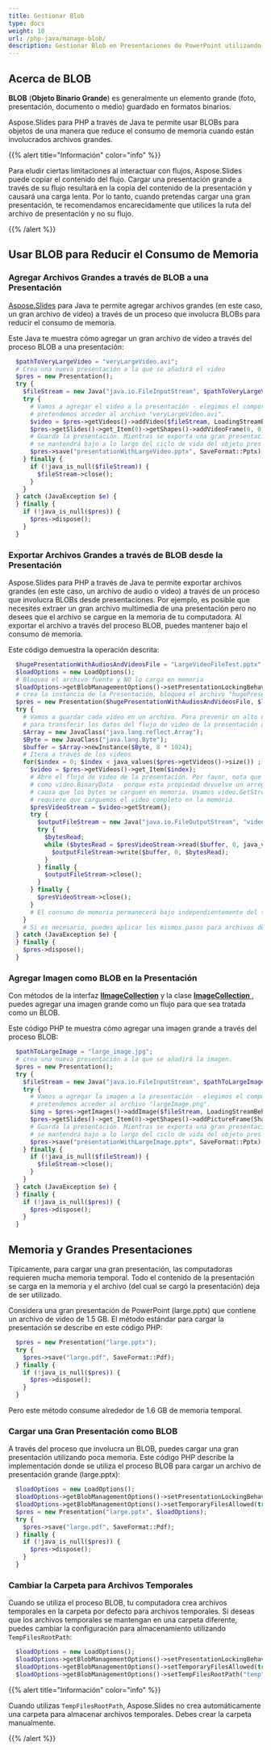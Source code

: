 ```yaml
---
title: Gestionar Blob
type: docs
weight: 10
url: /php-java/manage-blob/
description: Gestionar Blob en Presentaciones de PowerPoint utilizando PHP. Utilizar Blob para reducir el consumo de memoria en Presentaciones de PowerPoint utilizando PHP. Agregar archivos grandes a través de Blob a Presentaciones de PowerPoint utilizando PHP. Exportar archivos grandes a través de Blob desde Presentaciones de PowerPoint utilizando PHP. Cargar una gran Presentación de PowerPoint como Blob utilizando PHP.
---
```


## **Acerca de BLOB**

**BLOB** (**Objeto Binario Grande**) es generalmente un elemento grande (foto, presentación, documento o medio) guardado en formatos binarios. 

Aspose.Slides para PHP a través de Java te permite usar BLOBs para objetos de una manera que reduce el consumo de memoria cuando están involucrados archivos grandes.

{{% alert title="Información" color="info" %}}

Para eludir ciertas limitaciones al interactuar con flujos, Aspose.Slides puede copiar el contenido del flujo. Cargar una presentación grande a través de su flujo resultará en la copia del contenido de la presentación y causará una carga lenta. Por lo tanto, cuando pretendas cargar una gran presentación, te recomendamos encarecidamente que utilices la ruta del archivo de presentación y no su flujo.

{{% /alert %}}

## **Usar BLOB para Reducir el Consumo de Memoria**

### **Agregar Archivos Grandes a través de BLOB a una Presentación**

[Aspose.Slides](/slides/php-java/) para Java te permite agregar archivos grandes (en este caso, un gran archivo de video) a través de un proceso que involucra BLOBs para reducir el consumo de memoria.

Este Java te muestra cómo agregar un gran archivo de video a través del proceso BLOB a una presentación:

```php
  $pathToVeryLargeVideo = "veryLargeVideo.avi";
  # Crea una nueva presentación a la que se añadirá el video
  $pres = new Presentation();
  try {
    $fileStream = new Java("java.io.FileInputStream", $pathToVeryLargeVideo);
    try {
      # Vamos a agregar el video a la presentación - elegimos el comportamiento KeepLocked porque no
      # pretendemos acceder al archivo "veryLargeVideo.avi".
      $video = $pres->getVideos()->addVideo($fileStream, LoadingStreamBehavior->KeepLocked);
      $pres->getSlides()->get_Item(0)->getShapes()->addVideoFrame(0, 0, 480, 270, $video);
      # Guarda la presentación. Mientras se exporta una gran presentación, el consumo de memoria
      # se mantendrá bajo a lo largo del ciclo de vida del objeto pres
      $pres->save("presentationWithLargeVideo.pptx", SaveFormat::Pptx);
    } finally {
      if (!java_is_null($fileStream)) {
        $fileStream->close();
      }
    }
  } catch (JavaException $e) {
  } finally {
    if (!java_is_null($pres)) {
      $pres->dispose();
    }
  }
```


### **Exportar Archivos Grandes a través de BLOB desde la Presentación**
Aspose.Slides para PHP a través de Java te permite exportar archivos grandes (en este caso, un archivo de audio o video) a través de un proceso que involucra BLOBs desde presentaciones. Por ejemplo, es posible que necesites extraer un gran archivo multimedia de una presentación pero no desees que el archivo se cargue en la memoria de tu computadora. Al exportar el archivo a través del proceso BLOB, puedes mantener bajo el consumo de memoria.

Este código demuestra la operación descrita:

```php
  $hugePresentationWithAudiosAndVideosFile = "LargeVideoFileTest.pptx";
  $loadOptions = new LoadOptions();
  # Bloquea el archivo fuente y NO lo carga en memoria
  $loadOptions->getBlobManagementOptions()->setPresentationLockingBehavior(PresentationLockingBehavior->KeepLocked);
  # crea la instancia de la Presentación, bloquea el archivo "hugePresentationWithAudiosAndVideos.pptx".
  $pres = new Presentation($hugePresentationWithAudiosAndVideosFile, $loadOptions);
  try {
    # Vamos a guardar cada video en un archivo. Para prevenir un alto uso de memoria, necesitamos un búfer que será utilizado
    # para transferir los datos del flujo de video de la presentación a un flujo para un nuevo archivo de video creado.
    $Array = new JavaClass("java.lang.reflect.Array");
    $Byte = new JavaClass("java.lang.Byte");
    $buffer = $Array->newInstance($Byte, 8 * 1024);
    # Itera a través de los videos
    for($index = 0; $index < java_values($pres->getVideos()->size()) ; $index++) {
      $video = $pres->getVideos()->get_Item($index);
      # Abre el flujo de video de la presentación. Por favor, nota que intencionalmente evitamos acceder a propiedades
      # como video.BinaryData - porque esta propiedad devuelve un arreglo de bytes que contiene un video completo, lo que luego
      # causa que los bytes se carguen en memoria. Usamos video.GetStream, que devolverá Stream - y NO
      # requiere que carguemos el video completo en la memoria.
      $presVideoStream = $video->getStream();
      try {
        $outputFileStream = new Java("java.io.FileOutputStream", "video" . $index . ".avi");
        try {
          $bytesRead;
          while ($bytesRead = $presVideoStream->read($buffer, 0, java_values($Array->getLength($buffer))) > 0) {
            $outputFileStream->write($buffer, 0, $bytesRead);
          } 
        } finally {
          $outputFileStream->close();
        }
      } finally {
        $presVideoStream->close();
      }
      # El consumo de memoria permanecerá bajo independientemente del tamaño del video o presentación.
    }
    # Si es necesario, puedes aplicar los mismos pasos para archivos de audio.
  } catch (JavaException $e) {
  } finally {
    $pres->dispose();
  }
```

### **Agregar Imagen como BLOB en la Presentación**
Con métodos de la interfaz [**IImageCollection**](https://reference.aspose.com/slides/php-java/aspose.slides/IImageCollection) y la clase [**ImageCollection** ](https://reference.aspose.com/slides/php-java/aspose.slides/ImageCollection), puedes agregar una imagen grande como un flujo para que sea tratada como un BLOB.

Este código PHP te muestra cómo agregar una imagen grande a través del proceso BLOB:

```php
  $pathToLargeImage = "large_image.jpg";
  # crea una nueva presentación a la que se añadirá la imagen.
  $pres = new Presentation();
  try {
    $fileStream = new Java("java.io.FileInputStream", $pathToLargeImage);
    try {
      # Vamos a agregar la imagen a la presentación - elegimos el comportamiento KeepLocked porque no
      # pretendemos acceder al archivo "largeImage.png".
      $img = $pres->getImages()->addImage($fileStream, LoadingStreamBehavior->KeepLocked);
      $pres->getSlides()->get_Item(0)->getShapes()->addPictureFrame(ShapeType::Rectangle, 0, 0, 300, 200, $img);
      # Guarda la presentación. Mientras se exporta una gran presentación, el consumo de memoria
      # se mantendrá bajo a lo largo del ciclo de vida del objeto pres
      $pres->save("presentationWithLargeImage.pptx", SaveFormat::Pptx);
    } finally {
      if (!java_is_null($fileStream)) {
        $fileStream->close();
      }
    }
  } catch (JavaException $e) {
  } finally {
    if (!java_is_null($pres)) {
      $pres->dispose();
    }
  }
```

## **Memoria y Grandes Presentaciones**

Típicamente, para cargar una gran presentación, las computadoras requieren mucha memoria temporal. Todo el contenido de la presentación se carga en la memoria y el archivo (del cual se cargó la presentación) deja de ser utilizado. 

Considera una gran presentación de PowerPoint (large.pptx) que contiene un archivo de video de 1.5 GB. El método estándar para cargar la presentación se describe en este código PHP:

```php
  $pres = new Presentation("large.pptx");
  try {
    $pres->save("large.pdf", SaveFormat::Pdf);
  } finally {
    if (!java_is_null($pres)) {
      $pres->dispose();
    }
  }
```

Pero este método consume alrededor de 1.6 GB de memoria temporal. 

### **Cargar una Gran Presentación como BLOB**

A través del proceso que involucra un BLOB, puedes cargar una gran presentación utilizando poca memoria. Este código PHP describe la implementación donde se utiliza el proceso BLOB para cargar un archivo de presentación grande (large.pptx):

```php
  $loadOptions = new LoadOptions();
  $loadOptions->getBlobManagementOptions()->setPresentationLockingBehavior(PresentationLockingBehavior->KeepLocked);
  $loadOptions->getBlobManagementOptions()->setTemporaryFilesAllowed(true);
  $pres = new Presentation("large.pptx", $loadOptions);
  try {
    $pres->save("large.pdf", SaveFormat::Pdf);
  } finally {
    if (!java_is_null($pres)) {
      $pres->dispose();
    }
  }
```

### **Cambiar la Carpeta para Archivos Temporales**

Cuando se utiliza el proceso BLOB, tu computadora crea archivos temporales en la carpeta por defecto para archivos temporales. Si deseas que los archivos temporales se mantengan en una carpeta diferente, puedes cambiar la configuración para almacenamiento utilizando `TempFilesRootPath`:

```php
  $loadOptions = new LoadOptions();
  $loadOptions->getBlobManagementOptions()->setPresentationLockingBehavior(PresentationLockingBehavior->KeepLocked);
  $loadOptions->getBlobManagementOptions()->setTemporaryFilesAllowed(true);
  $loadOptions->getBlobManagementOptions()->setTempFilesRootPath("temp");

```

{{% alert title="Información" color="info" %}}

Cuando utilizas `TempFilesRootPath`, Aspose.Slides no crea automáticamente una carpeta para almacenar archivos temporales. Debes crear la carpeta manualmente. 

{{% /alert %}}